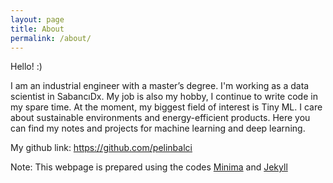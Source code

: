 ```yaml
---
layout: page
title: About
permalink: /about/
---
```


Hello! :)

I am an industrial engineer with a master’s degree. I'm working as a data scientist in SabancıDx. 
My job is also my hobby, I continue to write code in my spare time. At the moment, my biggest field of interest is 
Tiny ML. I care about sustainable environments and energy-efficient products. Here you can find my notes and projects 
for machine learning and deep learning.

My github link: https://github.com/pelinbalci


Note: This webpage is prepared using the codes [Minima](https://github.com/jekyll/minima) and [Jekyll](https://github.com/jekyll/jekyll)
